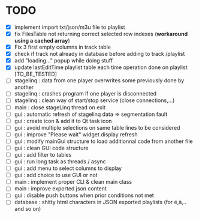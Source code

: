 # TODO

- [x] implement import txt/json/m3u file to playlist
- [x] fix FilesTable not returning correct selected row indexes (**workaround using a cached array**)
- [x] Fix 3 first empty columns in track table
- [x] check if track not already in database before adding to  track /playlist 
- [x] add "loading..." popup while doing stuff
- [x] update lastEditTime playlist table each time operation done on playlist [TO_BE_TESTED]
- [ ] stagelinq : data from one player overwrites some previously done by another
- [ ] stagelinq : crashes program if one player is disconnected
- [ ] stagelinq : clean way of start/stop  service (close connections,...)
- [ ] main : close stageLinq thread on exit
- [ ] gui : automatic refresh of stagelinq data => segmentation fault
- [ ] gui : create icon & add it to Qt task icon
- [ ] gui : avoid multiple selections on same table lines to be considered
- [ ] gui : improve "Please wait" widget display refresh
- [ ] gui : modify mainGui structure to load additionnal code from another file
- [ ] gui : clean GUI code structure
- [ ] gui : add filter to tables
- [ ] gui : run long task as threads / async 
- [ ] gui : add menu to select columns to display
- [ ] gui : add choice to use GUI or not
- [ ] main : implement proper CLI & clean main class
- [ ] main : improve exported json content
- [ ] gui : disable push buttons when prior conditions not met
- [ ] database : shitty html characters in JSON exported playlists (for é,à,.. and so on)